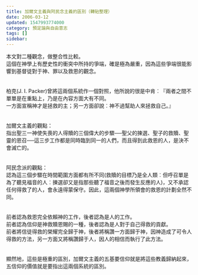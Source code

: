 ```yaml
---
title: 加爾文主義與阿民念主義的區別（轉貼整理）
date: 2006-03-12
updated: 1547993774000
category: 預定論與自由意志
tags: []
sidebar: 
---
```


<p>本文對二種觀念，做整合性比較。<br/><!--more-->這個在神學上有歷史性的衝突中所持的爭端，確是極為嚴重，因為這些爭端很能影響到基督徒對于神、罪以及救恩的觀念。<br/><br/><br/>柏克(J. I. Packer)曾將這兩個系統作一個對照，他所說的很是中肯︰『兩者之間不單單是在重點上，乃是在內容方面大有不同。<br/>一方面宣稱神才是拯救的主；另一方面卻說︰神不過幫助人來拯救自己。』<br/><br/><br/>加爾文主義的觀點：<br/>指出聖三一神使失喪的人得贖的三個偉大的步驟──聖父的揀選、聖子的救贖、聖靈的恩召──這三步工作都是同時臨到同一的人們，而且得到此救恩的人，是決不會滅亡的。<br/><br/><br/>阿民念派的觀點：<br/>認為這三個步驟在時間範圍方面都有所不同(救贖的目標乃是全人類︰但呼召單是為了聽見福音的人︰揀選卻又是指那些聽了福音之後而發生反應的人)，又不承認任何得救了的人，會永遠得蒙保守。因此，這兩個神學所領會的救恩的計劃全然不同。<br/><br/><br/>前者認為救恩完全依賴神的工作，後者認為是人的工作。<br/>前者認為信仰是神救贖恩賜的一種，後者認為是人對于自己得救的貢獻。<br/>前者將信徒得救的榮耀完全歸于神，後者將稱讚一方面歸于神，因神造成了可令人得救的方法，另一方面又將稱讚歸于人，因人的相信而執行了此方法。<br/><br/><br/>顯然地，這些是極重的區別，加爾文主義的五基要信仰就是將這些教義歸納起來，五信仰的價值就是要指出這兩個系統的區別。<br/>
</p>